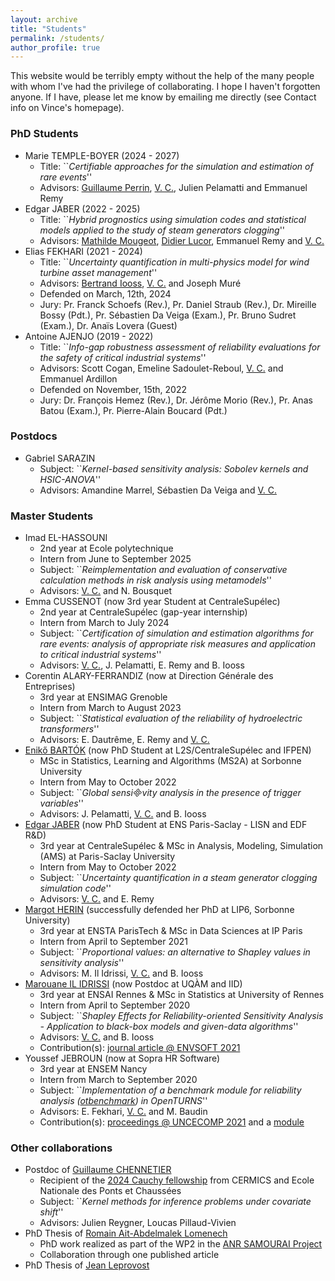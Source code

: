 ```yaml
---
layout: archive
title: "Students"
permalink: /students/
author_profile: true
---
```


This website would be terribly empty without the help of the many people with whom I've had the privilege of collaborating. I hope I haven't forgotten anyone.
If I have, please let me know by emailing me directly (see Contact info on Vince's homepage).

### PhD Students
* Marie TEMPLE-BOYER (2024 - 2027)
  - Title: ``_Certifiable approaches for the simulation and estimation of rare events_''
  - Advisors: [Guillaume Perrin](https://pagespro.univ-gustave-eiffel.fr/guillaume-perrin), <ins> V. C.</ins>, Julien Pelamatti and Emmanuel Remy
* Edgar JABER (2022 - 2025)
  - Title: ``_Hybrid prognostics using simulation codes and statistical models applied to the study of steam generators clogging_''
  - Advisors: [Mathilde Mougeot](https://sites.google.com/site/mougeotmathilde/), [Didier Lucor](https://perso.lisn.upsaclay.fr/lucor/), Emmanuel Remy and <ins> V. C.</ins>
* Elias FEKHARI (2021 - 2024)
  - Title: ``_Uncertainty quantification in multi-physics model for wind turbine asset management_''
  - Advisors: [Bertrand Iooss](https://biooss1.wixsite.com/bertrand), <ins> V. C.</ins> and Joseph Muré
  - Defended on March, 12th, 2024
  - Jury: Pr. Franck Schoefs (Rev.), Pr. Daniel Straub (Rev.), Dr. Mireille Bossy (Pdt.), Pr. Sébastien Da Veiga (Exam.), Pr. Bruno Sudret (Exam.), Dr. Anaïs Lovera (Guest)
* Antoine AJENJO (2019 - 2022)
  - Title: ``_Info-gap robustness assessment of reliability evaluations for the safety of critical industrial systems_''
  - Advisors: Scott Cogan, Emeline Sadoulet-Reboul, <ins> V. C.</ins> and Emmanuel Ardillon
  - Defended on November, 15th, 2022
  - Jury: Dr. François Hemez (Rev.), Dr. Jérôme Morio (Rev.), Pr. Anas Batou (Exam.), Pr. Pierre-Alain Boucard (Pdt.)

### Postdocs
* Gabriel SARAZIN
  - Subject: ``_Kernel-based sensitivity analysis: Sobolev kernels and HSIC-ANOVA_''
  - Advisors: Amandine Marrel, Sébastien Da Veiga and <ins> V. C.</ins>

### Master Students
* Imad EL-HASSOUNI
  - 2nd year at Ecole polytechnique
  - Intern from June to September 2025
  - Subject: ``_Reimplementation and evaluation of conservative calculation methods in risk analysis using metamodels_''
  - Advisors: <ins> V. C.</ins> and N. Bousquet
* Emma CUSSENOT (now 3rd year Student at CentraleSupélec)
  - 2nd year at CentraleSupélec (gap-year internship)
  - Intern from March to July 2024
  - Subject: ``_Certification of simulation and estimation algorithms for rare events: analysis of appropriate risk measures and application to critical industrial systems_''
  - Advisors: <ins> V. C.</ins>, J. Pelamatti, E. Remy and B. Iooss
* Corentin ALARY-FERRANDIZ (now at Direction Générale des Entreprises)
  - 3rd year at ENSIMAG Grenoble
  - Intern from March to August 2023
  - Subject: ``_Statistical evaluation of the reliability of hydroelectric transformers_''
  - Advisors: E. Dautrême, E. Remy and <ins> V. C.</ins>
* [Enikő BARTÓK](https://l2s.centralesupelec.fr/u/bartok-eniko/) (now PhD Student at L2S/CentraleSupélec and IFPEN)
  - MSc in Statistics, Learning and Algorithms (MS2A) at Sorbonne University
  - Intern from May to October 2022
  - Subject: ``_Global sensivity analysis in the presence of trigger variables_''
  - Advisors: J. Pelamatti, <ins> V. C.</ins> and B. Iooss
* [Edgar JABER](https://edgarjaber.github.io/) (now PhD Student at ENS Paris-Saclay - LISN and EDF R&D)
  - 3rd year at CentraleSupélec & MSc in Analysis, Modeling, Simulation (AMS) at Paris-Saclay University
  - Intern from May to October 2022
  - Subject: ``_Uncertainty quantification in a steam generator clogging simulation code_''
  - Advisors: <ins> V. C.</ins> and E. Remy
* [Margot HERIN](https://sites.google.com/view/margotherin/about) (successfully defended her PhD at LIP6, Sorbonne University)
  - 3rd year at ENSTA ParisTech & MSc in Data Sciences at IP Paris
  - Intern from April to September 2021
  - Subject: ``_Proportional values: an alternative to Shapley values in sensitivity analysis_''
  - Advisors: M. Il Idrissi, <ins> V. C.</ins> and B. Iooss
* [Marouane IL IDRISSI](https://marouaneilidrissi.com/en/home) (now Postdoc at UQÀM and IID)
  - 3rd year at ENSAI Rennes & MSc in Statistics at University of Rennes
  - Intern from April to September 2020
  - Subject: ``_Shapley Effects for Reliability-oriented Sensitivity Analysis - Application to black-box models and given-data algorithms_''
  - Advisors: <ins> V. C.</ins> and B. Iooss
  - Contribution(s): [journal article @ ENVSOFT 2021](https://doi.org/10.1016/j.envsoft.2021.105115)
* Youssef JEBROUN (now at Sopra HR Software)
  - 3rd year at ENSEM Nancy
  - Intern from March to September 2020
  - Subject: ``_Implementation of a benchmark module for reliability analysis ([otbenchmark](https://github.com/openturns/otbenchmark)) in OpenTURNS_''
  - Advisors: E. Fekhari, <ins> V. C.</ins> and M. Baudin
  - Contribution(s): [proceedings @ UNCECOMP 2021](https://uq.math.cnrs.fr/media/uc21_19093.pdf) and a [module](https://openturns.github.io/otbenchmark/master/)
     
### Other collaborations
* Postdoc of [Guillaume CHENNETIER](https://guillaumechennetier.owlstown.net/)
  - Recipient of the [2024 Cauchy fellowship](https://cermics-lab.enpc.fr/cauchy-fellowship/) from CERMICS and Ecole Nationale des Ponts et Chaussées
  - Subject: ``_Kernel methods for inference problems under covariate shift_''
  - Advisors: Julien Reygner, Loucas Pillaud-Vivien
* PhD Thesis of [Romain Ait-Abdelmalek Lomenech](https://l2s.centralesupelec.fr/u/ait-abdelmalek-lomenech-romain/)
  - PhD work realized as part of the WP2 in the [ANR SAMOURAI Project](https://uq.math.cnrs.fr/anr-samourai#560e1246ab826b0a0cff219b8e62e808)
  - Collaboration through one published article
* PhD Thesis of [Jean Leprovost](https://lamcos.insa-lyon.fr/fiche_personnelle.php?p=23_1&L=1&Numpers=2403)
